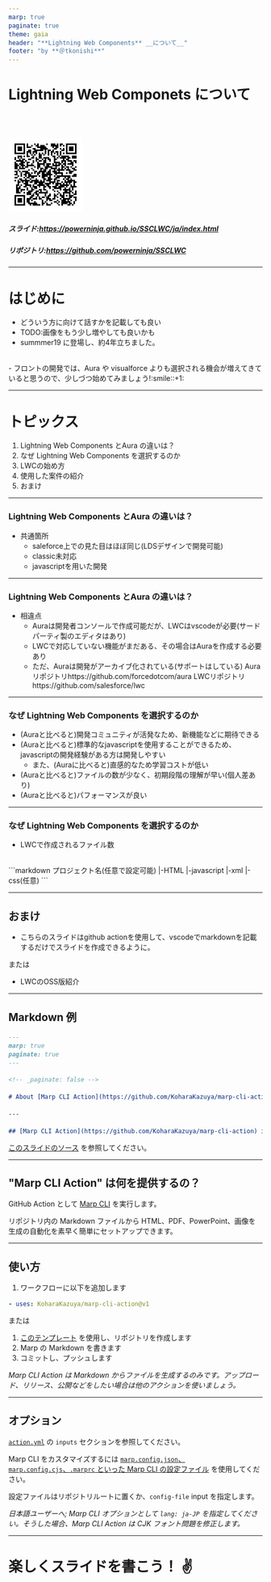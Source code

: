 ```yaml
---
marp: true
paginate: true
theme: gaia
header: "**Lightning Web Components** __について__"
footer: "by **＠tkonishi**"
---
```


<!-- _paginate: false -->

<!-- ![w:2000](https://www.nearpartner.com/wp-content/uploads/2019/02/LWC-salesforce.png) -->

# Lightning Web Componets について <!-- fit -->

</br>
</br>

![Slides are here](images/qrcode.png)

##### スライド:https://powerninja.github.io/SSCLWC/ja/index.html

##### リポジトリ:https://github.com/powerninja/SSCLWC

---

# はじめに

<!-- Lightning Web Componentsは、apexやvisualforceと違いsalesforce独特ではなく、web標準に基づいている。-->

- どういう方に向けて話すかを記載しても良い
- TODO:画像をもう少し増やしても良いかも
- summmer19 に登場し、約4年立ちました。
</br>
- フロントの開発では、Aura や visualforce よりも選択される機会が増えてきていると思うので、少しづつ始めてみましょう!:smile::+1:

---

# トピックス

1. Lightning Web Components とAura の違いは？
2. なぜ Lightning Web Components を選択するのか
3. LWCの始め方
4. 使用した案件の紹介
5. おまけ

---

### Lightning Web Components とAura の違いは？
- 共通箇所
  - saleforce上での見た目はほぼ同じ(LDSデザインで開発可能)
  - classic未対応
  - javascriptを用いた開発
---
### Lightning Web Components とAura の違いは？
- 相違点
  - Auraは開発者コンソールで作成可能だが、LWCはvscodeが必要(サードパーティ製のエディタはあり)
  - LWCで対応していない機能がまだある、その場合はAuraを作成する必要あり
  - ただ、Auraは開発がアーカイブ化されている(サポートはしている)
Auraリポジトリhttps://github.com/forcedotcom/aura
LWCリポジトリhttps://github.com/salesforce/lwc
---

### なぜ Lightning Web Components を選択するのか

- (Auraと比べると)開発コミュニティが活発なため、新機能などに期待できる
- (Auraと比べると)標準的なjavascriptを使用することができるため、javascriptの開発経験がある方は開発しやすい
  - また、(Auraに比べると)直感的なため学習コストが低い
- (Auraと比べると)ファイルの数が少なく、初期段階の理解が早い(個人差あり)
- (Auraと比べると)パフォーマンスが良い

---
### なぜ Lightning Web Components を選択するのか
- LWCで作成されるファイル数
</br>
```markdown
プロジェクト名(任意で設定可能)
 |-HTML
 |-javascript
 |-xml
 |-css(任意)
```



---
## おまけ
- こちらのスライドはgithub actionを使用して、vscodeでmarkdownを記載するだけでスライドを作成できるように。

または
- LWCのOSS版紹介
---

## Markdown 例

```markdown
---
marp: true
paginate: true
---

<!-- _paginate: false -->

# About [Marp CLI Action](https://github.com/KoharaKazuya/marp-cli-action) <!-- fit -->

---

## [Marp CLI Action](https://github.com/KoharaKazuya/marp-cli-action) is...
```

[このスライドのソース](https://github.com/KoharaKazuya/marp-cli-action/blob/main/examples/ja/about-marp-cli-action.md) を参照してください。

---

## "Marp CLI Action" は何を提供するの？

GitHub Action として [Marp CLI](https://github.com/marp-team/marp-cli) を実行します。

リポジトリ内の Markdown ファイルから HTML、PDF、PowerPoint、画像を生成の自動化を素早く簡単にセットアップできます。

---

## 使い方

1. ワークフローに以下を追加します

```yaml
- uses: KoharaKazuya/marp-cli-action@v1
```

または

1. [このテンプレート](https://github.com/KoharaKazuya/marp-cli-action-gh-pages-template) を使用し、リポジトリを作成します
2. Marp の Markdown を書きます
3. コミットし、プッシュします

_Marp CLI Action は Markdown からファイルを生成するのみです。アップロード、リリース、公開などをしたい場合は他のアクションを使いましょう。_

---

## オプション

[`action.yml`](https://github.com/KoharaKazuya/marp-cli-action/blob/main/action.yml) の `inputs` セクションを参照してください。

Marp CLI をカスタマイズするには [`marp.config.json`、`marp.config.cjs`、`.marprc` といった Marp CLI の設定ファイル](https://github.com/marp-team/marp-cli/blob/master/README.md#configuration-file) を使用してください。

設定ファイルはリポジトリルートに置くか、`config-file` input を指定します。

_日本語ユーザーへ; Marp CLI オプションとして `lang: ja-JP` を指定してください。そうした場合、Marp CLI Action は CJK フォント問題を修正します。_

---

# 楽しくスライドを書こう！ :v: <!--fit-->
